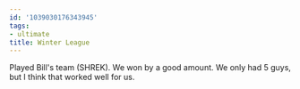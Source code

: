```yaml
---
id: '1039030176343945'
tags:
- ultimate
title: Winter League
---
```


Played Bill's team (SHREK). We won by a good amount. We only had 5 guys, but I think that worked well for us.
